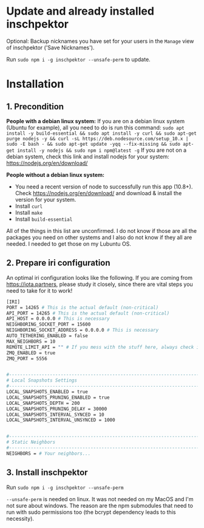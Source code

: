 # Update and already installed inschpektor

Optional: Backup nicknames you have set for your users in the `Manage` view of inschpektor ('Save Nicknames').

Run `sudo npm i -g inschpektor --unsafe-perm` to update.

# Installation

## 1. Precondition

**People with a debian linux system:**
If you are on a debian linux system (Ubuntu for example), all you need to do is run this command: `sudo apt install -y build-essential && sudo apt install -y curl && sudo apt-get purge nodejs -y && curl -sL https://deb.nodesource.com/setup_10.x | sudo -E bash - && sudo apt-get update -yqq --fix-missing && sudo apt-get install -y nodejs && sudo npm i npm@latest -g`
If you are not on a debian system, check this link and install nodejs for your system: https://nodejs.org/en/download/

**People without a debian linux system:**

- You need a recent version of node to successfully run this app (10.8+). Check https://nodejs.org/en/download/ and download & install the version for your system.
- Install `curl`
- Install `make`
- Install `build-essential`

All of the things in this list are unconfirmed. I do not know if those are all the packages you need on other systems and I also do not know if they all are needed. I needed to get those on my Lubuntu OS.

## 2. Prepare iri configuration

An optimal iri configuration looks like the following. If you are coming from https://iota.partners, please study it closely, since there are vital steps you need to take for it to work!

```bash
[IRI]
PORT = 14265 # This is the actual default (non-critical)
API_PORT = 14265 # This is the actual default (non-critical)
API_HOST = 0.0.0.0 # This is necessary
NEIGHBORING_SOCKET_PORT = 15600
NEIGHBORING_SOCKET_ADDRESS = 0.0.0.0 # This is necessary
AUTO_TETHERING_ENABLED = false
MAX_NEIGHBORS = 10
REMOTE_LIMIT_API = "" # If you mess with the stuff here, always check if the calls in inschpektor still work
ZMQ_ENABLED = true
ZMQ_PORT = 5556


#------------------------------------------------------------------------
# Local Snapshots Settings
#------------------------------------------------------------------------
LOCAL_SNAPSHOTS_ENABLED = true
LOCAL_SNAPSHOTS_PRUNING_ENABLED = true
LOCAL_SNAPSHOTS_DEPTH = 200
LOCAL_SNAPSHOTS_PRUNING_DELAY = 30000
LOCAL_SNAPSHOTS_INTERVAL_SYNCED = 10
LOCAL_SNAPSHOTS_INTERVAL_UNSYNCED = 1000


#------------------------------------------------------------------------
# Static Neighbors
#------------------------------------------------------------------------
NEIGHBORS = # Your neighbors...

```

## 3. Install inschpektor

Run `sudo npm i -g inschpektor --unsafe-perm`

`--unsafe-perm` is needed on linux. It was not needed on my MacOS and I'm not sure about windows. The reason are the npm submodules that need to run with sudo permissions too (the bcrypt dependency leads to this necessity).
